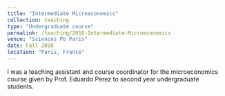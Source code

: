 ```yaml
---
title: "Intermediate Microeconomics"
collection: teaching
type: "Undergraduate course"
permalink: /teaching/2018-Intermediate-Microeconomics
venue: "Sciences Po Paris"
date: Fall 2018
location: "Paris, France"
---
```


I was a teaching assistant and course coordinator for the microeconomics course given by Prof. Eduardo Perez to second year undergraduate students.

<!--
Heading 1
======

Heading 2
======

Heading 3
======
-->
